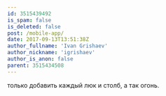 ```yaml
---
id: 3515439492
is_spam: false
is_deleted: false
post: /mobile-app/
date: 2017-09-13T13:51:38Z
author_fullname: 'Ivan Grishaev'
author_nickname: 'igrishaev'
author_is_anon: false
parent: 3515434508
---
```


<p>только добавить каждый люк и столб, а так огонь.</p>
